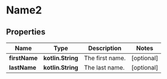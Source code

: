 
# Name2

## Properties
Name | Type | Description | Notes
------------ | ------------- | ------------- | -------------
**firstName** | **kotlin.String** | The first name. |  [optional]
**lastName** | **kotlin.String** | The last name. |  [optional]



